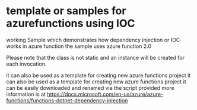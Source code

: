 #  template or samples for azurefunctions using IOC
  working Sample which demonstrates how dependency injection or IOC works in azure function
   the sample uses azure function 2.0
   
  Please note that the class is not static and 
   an instance will be created for each invocation.
   
  it can also be used as a template for creating new azure functions project it can also be used as a template for creating new azure functions project
  it can be easily downloaded and renamed via the script provided
  more information is at https://docs.microsoft.com/en-us/azure/azure-functions/functions-dotnet-dependency-injection
